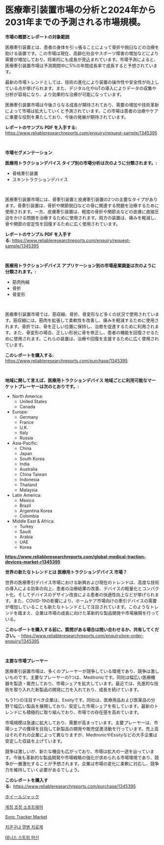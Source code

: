 <p><h1>医療牽引装置市場の分析と2024年から2031年までの予測される市場規模。</h1></p><p><strong>市場の概要とレポートの対象範囲</strong></p>
<p><p>医療牽引装置とは、患者の身体を引っ張ることによって骨折や脱臼などの治療を助ける装置です。この市場は現在、高齢化社会やスポーツ障害の増加などにより需要が増加しており、将来的にも成長が見込まれています。市場予測によると、医療牽引装置市場は予測期間中に5%の年間成長率で成長すると予想されています。</p><p>最新の市場トレンドとしては、技術の進化により装置の操作性や安全性が向上している点が挙げられます。また、デジタル化やIoTの導入によりデータの収集や分析が容易になり、より効果的な治療が可能になっています。</p><p>医療牽引装置市場は今後さらなる成長が期待されており、需要の増加や技術革新によって市場は拡大していくと予測されています。この市場は患者の治療やケアに重要な役割を果たしており、今後の発展が期待されています。</p></p>
<p><strong>レポートのサンプル PDF を入手する:</strong> <a href="https://www.reliableresearchreports.com/enquiry/request-sample/1345395">https://www.reliableresearchreports.com/enquiry/request-sample/1345395</a></p>
<p>&nbsp;</p>
<p><strong>市場セグメンテーション</strong></p>
<p><strong>医療用トラクションデバイス タイプ別の市場分析は次のように分類されます。:</strong></p>
<p><ul><li>骨格牽引装置</li><li>スキントラクションデバイス</li></ul></p>
<p>&nbsp;</p>
<p><p>医療牽引装置市場には、骨牽引装置と皮膚牽引装置の2つの主要なタイプがあります。骨牽引装置は、骨折や関節脱臼などの骨に関連する問題を治療するために使用されます。一方、皮膚牽引装置は、軽度の骨折や関節炎などの皮膚に直接圧迫をかける問題を治療するために使用されます。両方の装置は、痛みを軽減し、骨や関節の安定性を回復するために広く使用されています。</p></p>
<p><strong>レポートのサンプル PDF を入手する:</strong>&nbsp;<a href="https://www.reliableresearchreports.com/enquiry/request-sample/1345395">https://www.reliableresearchreports.com/enquiry/request-sample/1345395</a></p>
<p>&nbsp;</p>
<p><strong> 医療用トラクションデバイス アプリケーション別の市場産業調査は次のように分類されます。:</strong></p>
<p><ul><li>筋肉拘縮</li><li>骨折</li><li>骨変形</li></ul></p>
<p>&nbsp;</p>
<p><p>医療牽引装置市場では、筋収縮、骨折、骨変形など多くの状況で使用されています。筋収縮には、筋肉を拡張して柔軟性を改善し、痛みを軽減するために使用されます。骨折では、骨を正しい位置に保持し、治癒を促進するために利用されます。また、骨変形の場合、正しい形状に骨を修正し、患者の機能を回復させるために使用されます。これらの装置は、治療や回復を支援するために広く使用されています。</p></p>
<p><strong>このレポートを購入する:</strong>&nbsp; <a href="https://www.reliableresearchreports.com/purchase/1345395">https://www.reliableresearchreports.com/purchase/1345395</a></p>
<p>&nbsp;</p>
<p><strong>地域に関して言えば、医療用トラクションデバイス 地域ごとに利用可能なマーケットプレーヤーは次のとおりです。:</strong></p>
<p><ul>
    <li>
        North America:
        <ul>
            <li>United States</li>
            <li>Canada</li>
        </ul>
    </li>
    <li>
        Europe:
        <ul>
            <li>Germany</li>
            <li>France</li>
            <li>U.K.</li>
            <li>Italy</li>
            <li>Russia</li>
        </ul>
    </li>
    <li>
        Asia-Pacific:
        <ul>
            <li>China</li>
            <li>Japan</li>
            <li>South Korea</li>
            <li>India</li>
            <li>Australia</li>
            <li>China Taiwan</li>
            <li>Indonesia</li>
            <li>Thailand</li>
            <li>Malaysia</li>
        </ul>
    </li>
    <li>
        Latin America:
        <ul>
            <li>Mexico</li>
            <li>Brazil</li>
            <li>Argentina Korea</li>
            <li>Colombia</li>
        </ul>
    </li>
    <li>
        Middle East & Africa:
        <ul>
            <li>Turkey</li>
            <li>Saudi</li>
            <li>Arabia</li>
            <li>UAE</li>
            <li>Korea</li>
        </ul>
    </li>
    </ul></p>
<p><strong><a href="https://www.reliableresearchreports.com/global-medical-traction-devices-market-r1345395">https://www.reliableresearchreports.com/global-medical-traction-devices-market-r1345395</a></strong>&nbsp;</p>
<p><strong>世界の新たなトレンドとは 医療用トラクションデバイス 市場？</strong></p>
<p><p>世界の医療牽引デバイス市場における新興および現在のトレンドは、高度な技術の導入による効率の向上、患者の治療結果の改善、デバイスの軽量化とコンパクト化、そしてデバイスのデザイン改良による患者の快適性向上などが挙げられます。また、COVID-19の影響により、ホームケア市場向けの牽引デバイスの需要が増加していることも新たなトレンドとして注目されています。このようなトレンドを踏まえ、企業は市場の成長に向けた革新的な製品開発や市場展開を行っている。</p></p>
<p><strong>このレポートを購入する前に、質問がある場合は問い合わせるか、共有してください。</strong>- <a href="https://www.reliableresearchreports.com/enquiry/pre-order-enquiry/1345395">https://www.reliableresearchreports.com/enquiry/pre-order-enquiry/1345395</a></p>
<p>&nbsp;</p>
<p><strong>主要な市場プレーヤー</strong></p>
<p><p>医療牽引装置市場は、多くのプレーヤーが競争している環境であり、競争は激しいものです。主要なプレーヤーの1つは、Medtronicです。同社は幅広い医療機器を製造・販売しており、市場シェアを拡大しています。最近では、先進的な技術を取り入れた新製品の開発に力を入れており、成長を続けています。</p><p>もう1つの注目すべき企業は、Essityです。同社は、医療用品および医薬品の分野で幅広い製品を展開しており、安定した市場シェアを有しています。最新のトレンドにも積極的に取り組んでおり、市場での存在感を高めています。</p><p>市場規模は急速に拡大しており、需要が高まっています。主要プレーヤーは、市場シェアの獲得を目指して新製品の開発や販売促進活動を行っています。売上高はそれぞれの企業によって異なりますが、MedtronicやEssityなどの大手企業は安定した収益を上げています。</p><p>競争は激しいが、新たな機会も広がっており、市場は拡大の一途を辿っています。今後も革新的な製品開発や市場戦略の強化が求められる市場環境であり、競争が一層激化することが予想されます。企業は市場の変化に柔軟に対応し、競争力を維持していく必要があるでしょう。</p></p>
<p><strong>このレポートを購入する:</strong>&nbsp;&nbsp;<a href="https://www.reliableresearchreports.com/purchase/1345395">https://www.reliableresearchreports.com/purchase/1345395</a></p>
<p><p><a href="https://medium.com/@estasprer20231/2024%E5%B9%B4%E3%81%8B%E3%82%892031%E5%B9%B4%E3%81%BE%E3%81%A7%E3%81%AE%E6%9C%9F%E9%96%93%E3%81%AB%E4%BA%88%E6%B8%AC%E3%81%95%E3%82%8C%E3%82%8B%E3%83%9B%E3%82%A4%E3%83%BC%E3%83%AB%E3%82%B8%E3%83%A3%E3%83%83%E3%82%AF%E5%B8%82%E5%A0%B4%E3%81%AE%E3%83%88%E3%83%AC%E3%83%B3%E3%83%89%E3%81%A8%E5%B8%82%E5%A0%B4%E5%88%86%E6%9E%90-7ecbd62e0ed8">ホイールジャック</a></p><p><a href="https://github.com/vs019sa3m8x/Market-Research-Report-List-1/blob/main/351448218526.md">계정 조정 소프트웨어</a></p><p><a href="https://github.com/gulaimolin/Market-Research-Report-List-3/blob/main/sync-tracker-market.md">Sync Tracker Market</a></p><p><a href="https://medium.com/@boydsmitham726/%EC%B9%98%ED%82%A8%EB%91%A5%EA%B5%AC%EB%8B%88%EC%95%84-%EC%97%B4-%EC%95%BD-%EC%8B%9C%EC%9E%A5-%EB%B6%84%EC%84%9D-%EB%B0%8F-2024%EB%85%84%EB%B6%80%ED%84%B0-2031%EB%85%84%EA%B9%8C%EC%A7%80%EC%9D%98-%EC%98%88%EC%B8%A1-%EA%B7%9C%EB%AA%A8-1dd2fc6152c2">치쿤구냐 열병 치료제</a></p><p><a href="https://medium.com/@rowedrowe/%ED%85%8C%EB%8B%88%EC%8A%A4-%EC%8A%A4%ED%8A%B8%EB%A7%81-%EA%B8%B0%EA%B3%84-%EC%8B%9C%EC%9E%A5-%EA%B2%BD%EC%9F%81-%EB%B6%84%EC%84%9D-%EC%8B%9C%EC%9E%A5-%EB%8F%99%ED%96%A5-%EB%B0%8F-2031%EB%85%84%EA%B9%8C%EC%A7%80%EC%9D%98-%EC%98%88%EC%B8%A1-c8a64498a725">테니스 스트링 머신</a></p></p>